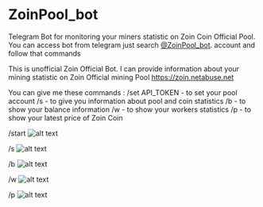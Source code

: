 # ZoinPool_bot
Telegram Bot for monitoring your miners statistic on Zoin Coin Official Pool. You can access bot from telegram just search [@ZoinPool_bot](https://telegram.me/ZoinPool_bot). account and follow that commands

This is unofficial Zoin Official Bot. I can provide information about your mining statistic on Zoin Official mining Pool https://zoin.netabuse.net

You can give me these commands :
/set API_TOKEN - to set your pool account
/s - to give you information about pool and coin statistics
/b - to show your balance information
/w - to show your workers statistics
/p - to show your latest price of Zoin Coin


/start
![alt text](https://raw.githubusercontent.com/adityudhna/ZoinPool_bot/master/start.png)

/s
![alt text](https://raw.githubusercontent.com/adityudhna/ZoinPool_bot/master/s.PNG)

/b
![alt text](https://raw.githubusercontent.com/adityudhna/ZoinPool_bot/master/b.PNG)

/w
![alt text](https://raw.githubusercontent.com/adityudhna/ZoinPool_bot/master/w.png)

/p
![alt text](https://raw.githubusercontent.com/adityudhna/ZoinPool_bot/master/p.png)
